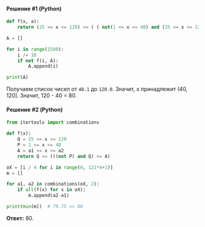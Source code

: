 #### Решение #1 (Python)
```python
def f(x, a):
	return (25 <= x <= 120) <= ( ( not(1 <= x <= 40) and (25 <= x <= 120) ) <= (x in a) )

A = []

for i in range(1500):
	i /= 10
	if not f(i, A):
		A.append(i)

print(A)
```

Получаем список чисел от ``40.1`` до ``120.0``. Значит, x принадлежит (40, 120]. Значит, 120 - 40 = 80.

#### Решение #2 (Python)
```python
from itertools import combinations

def f(x):
    Q = 25 <= x <= 120
    P = 1 <= x <= 40
    A = a1 <= x <= a2
    return Q <= (((not P) and Q) <= A)

oX = [i / 4 for i in range(0, 121*4+1)]
m = []

for a1, a2 in combinations(oX, 2):
    if all(f(x) for x in oX):
        m.append(a2-a1)

print(min(m))  # 79.75 => 80
```

**Ответ:** 80.
